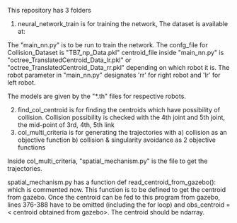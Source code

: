 This repository has 3 folders 
1) neural_network_train is for training the network,
The dataset is available at: 


The "main_nn.py" is to be run to train the network. 
The confg_file for Collision_Dataset is "TB7_np_Data.pkl"
centroid_file inside "main_nn.py" is "octree_TranslatedCentroid_Data_lr.pkl" or "octree_TranslatedCentroid_Data_rr.pkl" depending on which robot it is. 
The robot parameter in "main_nn.py" designates 'rr' for right robot and 'lr' for left robot.

The models are given by the "*.th" files for respective robots.


2) find_col_centroid is for finding the centroids which have possibility of collision. 
Collision possibility is checked with the 4th joint and 5th joint, the mid-point of 3rd, 4th, 5th link
3) col_multi_criteria is for generating the trajectories with 
      a) collision as an objective function 
      b) collision & singularity avoidance as 2 objective functions
     
Inside col_multi_criteria, "spatial_mechanism.py" is the file to get the trajectories. 
 
spatial_mechanism.py has a function def read_centroid_from_gazebo(): which is commented now. 
This function is to be defined to get the centroid from gazebo. Once the centroid can be fed to this program from gazebo, lines 376-388 have to be omitted
(including the for loop) and obs_centroid = < centroid obtained from gazebo>. The centroid should be ndarray. 


      
 
